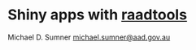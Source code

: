 # Shiny apps with [raadtools](http://soki.aad.gov.au/display/Data/Get+started+with+the+R+toolbox)


Michael D. Sumner michael.sumner@aad.gov.au